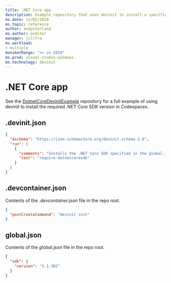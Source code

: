 ```yaml
---
title: .NET Core app
description: Example repository that uses devinit to install a specific .NET Core SDK.
ms.date: 11/02/2020
ms.topic: reference
author: andysterland
ms.author: andster
manager: jillfra
ms.workload:
- multiple
monikerRange: ">= vs-2019"
ms.prod: visual-studio-windows
ms.technology: devinit
---
```


# .NET Core app

See the [DotnetCoreDevinitExample](https://github.com/microsoft/DotnetCoreDevinitExample) repository for a full example of using devinit to install the required .NET Core SDK version in Codespaces.

## .devinit.json

```json
{
  "$schema": "https://json.schemastore.org/devinit.schema-2.0",
  "run": [
    {
      "comments": "Installs the .NET Core SDK specified in the global.json file.",
      "tool": "require-dotnetcoresdk"
    }
  ]
}
```

## .devcontainer.json

Contents of the _.devcontainer.json_ file in the repo root.

```json
{
  "postCreateCommand": "devinit init"
}
```

## global.json

Contents of the _global.json_ file in the repo root.

```json
{
  "sdk": {
    "version": "3.1.302"
  }
}
```
